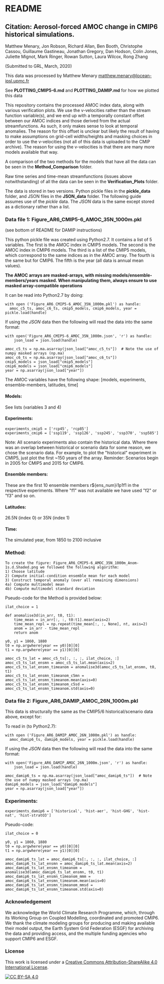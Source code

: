 # README

## Citation: Aerosol-forced AMOC change in CMIP6 historical simulations.
Matthew Menary, Jon Robson, Richard Allan, Ben Booth, Christophe Cassou, Guillaume Gastineau, Jonathan Gregory, Dan Hodson, Colin Jones, Juliette Mignot, Mark Ringer, Rowan Sutton, Laura Wilcox, Rong Zhang

(Submitted to GRL, March, 2020)

This data was processed by Matthew Menary matthew.menary@locean-ipsl.upmc.fr

See **PLOTTING_CMIP5-6.md** and **PLOTTING_DAMIP.md** for how we plotted this data

This repository contains the processed AMOC index data, along with various verification plots. We use the v-velocities rather than the stream function variable(s), and we end up with a temporally constant offset between our AMOC indices and those derived from the actual streamfunctions. As such, it only makes sense to look at temporal anomalies. The reason for this offset is unclear but likely the result of having to make assumptions on grid-cell widths/heights and masking choices in order to use the v-velocities (not all of this data is uploaded to the CMIP archive). The reason for using the v-velocities is that there are many more models available that way.

A comparison of the two methods for the models that have all the data can be seen in the **Method_Comparison** folder.

Raw time series and time-mean streamfunctions (issues above notwithstanding) of all the data can be seen in the **Verification_Plots** folder.

The data is stored in two versions. Python pickle files in the **pickle_data** folder, and JSON files in the **JSON_data** folder. The following guide assumes use of the *pickle* data. The *JSON* data is the same except stored as a dictionary rather than a list.

### Data file 1: Figure_AR6_CMIP5-6_AMOC_35N_1000m.pkl
(see bottom of README for DAMIP instructions)

This python pickle file was created using Python2.7. It contains a list of 5 variables. The first is the AMOC index in CMIP5 models. The second is the AMOC index in CMIP6 models. The third is a list of the CMIP5 models, which correspond to the same indices as in the AMOC array. The fourth is the same but for CMIP6. The fifth is the year (all data is annual mean values).

**The AMOC arrays are masked-arrays, with missing models/ensemble-members/years masked. When manipulating them, always ensure to use masked array-compatible operations**

It can be read into Python2.7 by doing:

```
with open ('Figure_AR6_CMIP5-6_AMOC_35N_1000m.pkl') as handle:
  amoc_c5_ts, amoc_c6_ts, cmip5_models, cmip6_models, year = pickle.load(handle)
```

If using the *JSON* data then the following will read the data into the same format:

```
with open('Figure_AR6_CMIP5-6_AMOC_35N_1000m.json', 'r') as handle:
    json_load = json.load(handle)
    
amoc_c5_ts = np.ma.asarray(json_load["amoc_c5_ts"])  # Note the use of numpy masked arrays (np.ma)
amoc_c6_ts = np.ma.asarray(json_load["amoc_c6_ts"])
cmip5_models = json_load["cmip5_models"]
cmip6_models = json_load["cmip6_models"]
year = np.asarray(json_load["year"])
```

The AMOC variables have the following shape: [models, experiments, ensemble-members, latitudes, time]

#### Models:
See lists (variables 3 and 4)

#### Experiments:
```
experiments_cmip5 = ['rcp45', 'rcp85']
experiments_cmip6 = ['ssp119', 'ssp126', 'ssp245', 'ssp370', 'ssp585']
```

Note: All scenario experiments also contain the historical data. Where there was an overlap between historical or scenario data for some reason, we chose the scenario data. For example, to plot the "historical" experiment in CMIP5, just plot the first ~150 years of the array. Reminder: Scenarios begin in 2005 for CMIP5 and 2015 for CMIP6.

#### Ensemble members:
These are the first 10 ensemble members r${ens_num}i1p1f1 in the respective experiments. Where "f1" was not available we have used "f2" or "f3" and so on.

#### Latitudes:
26.5N (index 0) or 35N (index 1)

#### Time:
The simulated year, from 1850 to 2100 inclusive

### Method:
```
To create the figure: Figure_AR6_CMIP5-6_AMOC_35N_1000m_Anom-1s.d.Shaded.png we followed the following algorithm:
1) Choose latitude
2) Compute initial-condition ensemble mean for each model
3) Construct temporal anomaly (over all remaining dimensions)
4a) Compute multimodel mean
4b) Compute multimodel standard deviation
```

Pseudo-code for the Method is provided below:

```
ilat_choice = 1

def anomalise3d(in_arr, t0, t1):
    time_mean = in_arr[:, :, t0:t1].mean(axis=2)
    time_mean_repl = np.repeat(time_mean[:, :, None], nt, axis=2)
    anom = in_arr - time_mean_repl
    return anom

y0, y1 = 1860, 1880
t0 = np.argwhere(year == y0)[0][0]
t1 = np.argwhere(year == y1)[0][0]

amoc_c5_ts_lat = amoc_c5_ts[:, :, :, ilat_choice, :]
amoc_c5_ts_lat_ensmn = amoc_c5_ts_lat.mean(axis=2)
amoc_c5_ts_lat_ensmn_timeanom = anomalise3d(amoc_c5_ts_lat_ensmn, t0, t1)
amoc_c5_ts_lat_ensmn_timeanom_c5mn = amoc_c5_ts_lat_ensmn_timeanom.mean(axis=0)
amoc_c5_ts_lat_ensmn_timeanom_c5sd = amoc_c5_ts_lat_ensmn_timeanom.std(axis=0)
```

### Data file 2: Figure_AR6_DAMIP_AMOC_26N_1000m.pkl

This data is structurally the same as the CMIP5/6 historical/scenario data above, except for:

To read in (to Python2.7):

```
with open ('Figure_AR6_DAMIP_AMOC_26N_1000m.pkl') as handle:
  amoc_damip6_ts, damip6_models, year = pickle.load(handle)
```


If using the *JSON* data then the following will read the data into the same format:

```
with open('Figure_AR6_DAMIP_AMOC_26N_1000m.json', 'r') as handle:
    json_load = json.load(handle)
    
amoc_damip6_ts = np.ma.asarray(json_load["amoc_damip6_ts"])  # Note the use of numpy masked arrays (np.ma)
damip6_models = json_load["damip6_models"]
year = np.asarray(json_load["year"])
```

### Experiments:
```experiments_damip6 = ['historical', 'hist-aer', 'hist-GHG', 'hist-nat', 'hist-stratO3']```

Pseudo-code:

```
ilat_choice = 0

y0, y1 = 1860, 1880
t0 = np.argwhere(year == y0)[0][0]
t1 = np.argwhere(year == y1)[0][0]

amoc_damip6_ts_lat = amoc_damip6_ts[:, :, :, ilat_choice, :]
amoc_damip6_ts_lat_ensmn = amoc_damip6_ts_lat.mean(axis=2)
amoc_damip6_ts_lat_ensmn_timeanom = anomalise3d(amoc_damip6_ts_lat_ensmn, t0, t1)
amoc_damip6_ts_lat_ensmn_timeanom_mmm = amoc_damip6_ts_lat_ensmn_timeanom.mean(axis=0)
amoc_damip6_ts_lat_ensmn_timeanom_mmsd = amoc_damip6_ts_lat_ensmn_timeanom.std(axis=0)
```

### Acknowledgement

We acknowledge the World Climate Research Programme, which, through its Working Group on Coupled Modelling, coordinated and promoted CMIP6. We thank the climate modeling groups for producing and making available their model output, the Earth System Grid Federation (ESGF) for archiving the data and providing access, and the multiple funding agencies who support CMIP6 and ESGF.

### License

This work is licensed under a [Creative Commons Attribution-ShareAlike 4.0
International License][cc-by-sa].

[![CC BY-SA 4.0][cc-by-sa-image]][cc-by-sa]

[cc-by-sa]: http://creativecommons.org/licenses/by-sa/4.0/
[cc-by-sa-image]: https://licensebuttons.net/l/by-sa/4.0/88x31.png
[cc-by-sa-shield]: https://img.shields.io/badge/License-CC%20BY--SA%204.0-lightgrey.svg
